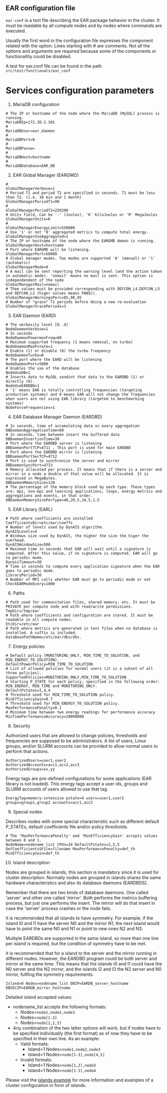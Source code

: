 EAR configuration file
----------------------
`ear.conf` is a text file describing the EAR package behavior in the cluster. It must be readable by all compute nodes and by nodes where commands are executed.

Usually the first word in the configuration file expresses the component related with the option. Lines starting with # are comments. Not all the options and arguments are required because some of the components or functionallity could be disabled.


A test for ear.conf file can be found in the path `src/test/functionals/ear_conf`

# Services configuration parameters

1) MariaDB configuration

```
# The IP or hostname of the node where the MariaDB (MySQL) process is running.
MariaDBIp=172.30.2.101
#
MariaDBUser=ear_daemon
#
MariaDBPort=0
#
MariaDBPassw=
#
MariaDBHost=hostname
#
MariaDBDatabase=EAR_DB
```

2) EAR Global Manager (EARGMD)

```
#
GlobalManagerVerbose=1
# Period T1 and period T2 are specified in seconds. T1 must be less than T2. (i.e. 10 min and 1 month)
GlobalManagerPeriodT1=90
#
GlobalManagerPeriodT2=259200
# Units field, Can be '-' (Joules), 'K' KiloJoules or 'M' MegaJoules
GlobalManagerUnits=K
#
GlobalManagerEnergyLimit=550000
# Use '1' or not '0' aggregated metrics to compute total energy.
GlobalManagerUseAggregated=1
# The IP or hostname of the node where the EARGMD demon is running.
GlobalManagerHost=hostname
# Port where EARGMD will be listening.
GlobalManagerPort=50000
# Global manager modes. Two modes are supported '0' (manual) or '1' (automatic)
GlobalManagerMode=0
# A mail can be sent reporting the warning level (and the action taken in automatic mode). 'nomail' means no mail is sent. This option is independendent of the node
GlobalManagerMail=nomail
# Thee values must be provided corresponding with DEFCON_L4,DEFCON_L3 and DEFCON_L2 (higer values means PANIC).
GlobalManagerWarningsPerc=85,90,95
# Number of "grace" T1 periods before doing a new re-evaluation
GlobalManagerGracePeriods=3
```

3) EAR Daemon (EARD)

```
# The verbosity level [0..4]
NodeDaemonVerbose=1
# In seconds
NodeDaemonPowermonFreq=60
# Maximum supported frequency (1 means nominal, no turbo)
NodeDaemonMaxPstate=1
# Enable (1) or disable (0) the turbo frequency
NodeDaemonTurbo=0
# The port where the EARD will be listening
NodeDaemonPort=5000
# Enables the use of the database
NodeUseDB=1
# Inserts data to MySQL sendint that data to the EARDBD (1) or directly (0).
NodeUseEARDBD=1
# '1' means EAR is totally controlling frequencies (targeting production systems) and 0 means EAR will not change the frequencies when users are not using EAR library (targeted to benchmarking systems)
NodeForceFrequencies=1
```

4) EAR Database Manager Daemon (EARDBD)
```
# In seconds, time of accumulating data in every aggregation
DBDaemonAggregationTime=60
# In seconds, time between insert the buffered data
DBDaemonInsertionTime=30
# Port where the EARDBD server is listening
DBDaemonPortTCP=4711 , This port is used for main EARDBD
# Port where the EARDBD mirror is listening
DBDaemonPortSecTCP=4712
# Port is used to synchronize the server and mirror
DBDaemonSyncPort=4713
# Memory allocated per process. It means that if there is a server and mirror in a node a double of that value will be allocated. It is expressed in MegaBytes.
DBDaemonMemorySize=120
# The percentage of the memory block used by each type. These types are: mpi, non-mpi and learning applications, loops, energy metrics and aggregations and events, in that order.
DBDaemonMemorySizePerType=40,20,5,24,5,1,5
```

5) EAR Library (EARL)

```
# Path where coefficients are installed
CoefficientsDir=etc/ear/coeffs
# Number of levels used by DynAIS algorithm.
DynAISLevels=4
# Windows size used by DynAIS, the higher the size the higer the overhead.
DynAISWindowSize=500
# Maximum time in seconds that EAR will wait until a signature is computed. After this value, if no signature is computed, EAR will go to periodic mode.
DynaisTimeout=30
# Time in seconds to compute every application signature when the EAR goes to periodic mode.
LibraryPeriod=30
# Number of MPI calls whether EAR must go to periodic mode or not
CheckEARModeEvery=1000
```

6) Paths

```
# Path used for communitation files, shared memory, etc. It must be PRIVATE per compute node and with read/write permissions.
TmpDir=/tmp/ear
# Path where coefficients and configuration are stored. It must be readable in all compute nodes.
EtcDir=/etc/ear
# Path where metrics are generated in text files when no database is installed. A suffix is included.
DataBasePathName=/etc/ear/dbs/dbs.
```

7) Energy policies

```
# Default policy (MONITORING_ONLY, MIN_TIME_TO_SOLUTION, and MIN_ENERGY_TO_SOLUTION).
DefaultPowerPolicy=MIN_TIME_TO_SOLUTION
# List of allowed policies for normal users (it is a subset of all three policies).
SupportedPolicies=MONITORING_ONLY,MIN_TIME_TO_SOLUTION
# Starting P_STATE for each policy, specified in the following order: MIN_ENERGY, MIN_TIME and MONITORING_ONLY.
DefaultPstates=1,4,4
# Threshold used for MIN_TIME_TO_SOLUTION policy.
MinEfficiencyGain=0.7
# Threshold used for MIN_ENERGY_TO_SOLUTION policy.
MaxPerformancePenalty=0.1
# Minimum time between two energy readings for performance accuracy
MinTimePerformanceAccuracy=10000000
```

8) Security

Authorized users that are allowed to change policies, thresholds and frequencies are supposed to be administrators. A list of users, Linux groups, and/or SLURM accounts can be provided to allow normal users to perform that actions.

```
AuthorizedUsers=user1,user2
AuthorizedAccounts=acc1,acc2,acc3
AuthorizedGroups=xx,yy
```

Energy tags are pre-defined configurations for some applications (EAR library is not loaded). This energy tags accept a user ids, groups and SLURM accounts of users allowed to use that tag.

```
EnergyTag=memory-intensive pstate=4 users=user1,user2 groups=group1,group2 accounts=acc1,acc2
```

9) Special nodes

Describes nodes with some special characteristic such as different default P_STATEs, default coefficients file and/or policy thresholds.

```
# The 'MaxPerformancePenalty' and 'MinEfficiencyGain' accepts values between 0 and 1.
NodeName=nodename_list CPUs=24 DefaultPstates=2,5,5   DefCoefficientsSFile=filename MaxPerformancePenalty=def_th MinEfficiencyGain=def_th
```

10) Island description

Nodes are grouped in islands, this section is mandatory since it is used for cluster description. Normally nodes are grouped in islands shares the same hardware characteristics and also its database daemons (EARDBDS).

Remember that there are two kinds of database daemons. One called 'server' and other one called 'mirror'. Both performs the metrics buffering process, but just one performs the insert. The mirror will do that insert in case the 'server' process crashes or the node fails.

It is recommended that all islands to have symmetry. For example, if the island I0 and I1 have the server N0 and the mirror N1, the next island would have to point the same N0 and N1 or point to new ones N2 and N3.

Multiple EARDBDs are supported in the same island, so more than one line per island is required, but the condition of symmetry have to be met.

It is recommended that for a island to the server and the mirror running in different nodes. However, the EARDBD program could be both server and mirror at the same time. This means that the islands I0 and I1 could have the N0 server and the N2 mirror, and the islands I2 and I3 the N2 server and N0 mirror, fullfing the symmetry requirements.

```
Island=0 Nodes=nodename_list DBIP=EARDB_server_hostname   DBSECIP=EARDB_mirror_hostname
```

Detailed island accepted values:
- nodename_list accepts the following formats:
    - Nodes=`node1,node2,node3`
    - Nodes=`node[1-3]`
    - Nodes=`node[1,2,3]`
- Any combination of the two latter options will work, but if nodes have to be specified individually (the first format) as of now they have to be specified in their own line. As an example:
    - Valid formats:
        - Island=1 Nodes=`node1,node2,node3`
        - Island=1 Nodes=`node[1-3],node[4,5]`
    - Invalid formats:
        - Island=1 Nodes=`node[1,2],node3`
        - Island=1 Nodes=`node[1-3],node4`

Please visit the [islands example](./README.islands.md) for more information and examples of a cluster configuration in form of islands.